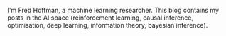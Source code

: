 I'm Fred Hoffman, a machine learning researcher. This blog contains my posts in the AI space (reinforcement learning, causal inference, optimisation, deep learning, information theory, bayesian inference). 
